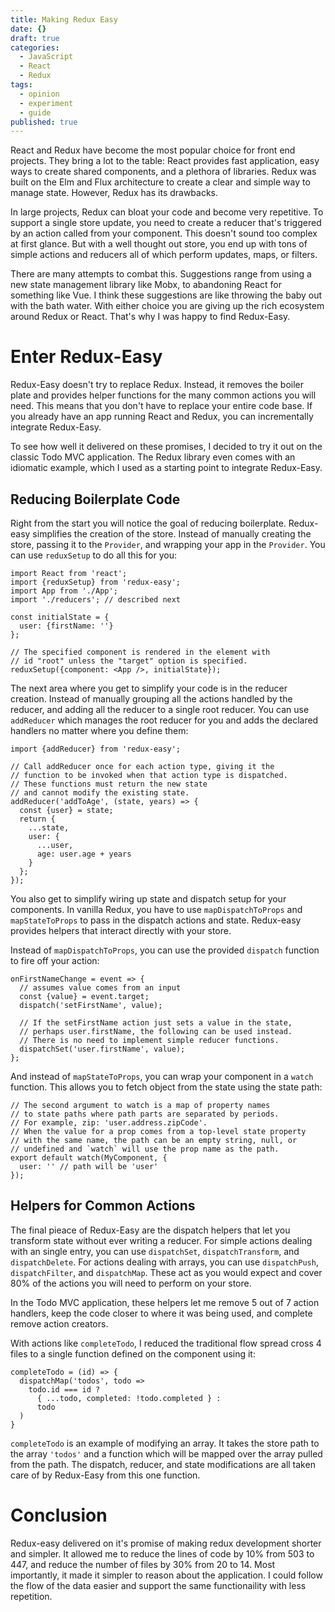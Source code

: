 ```yaml
---
title: Making Redux Easy
date: {}
draft: true
categories:
  - JavaScript
  - React
  - Redux
tags:
  - opinion
  - experiment
  - guide
published: true
---
```


React and Redux have become the most popular choice for front end projects. They
bring a lot to the table: React provides fast application, easy ways to create
shared components, and a plethora of libraries. Redux was built on the Elm and Flux
architecture to create a clear and simple way to manage state. However, Redux
has its drawbacks.

In large projects, Redux can bloat your code and become very repetitive. To
support a single store update, you need to create a reducer that's
triggered by an action called from your component. This doesn't sound too
complex at first glance. But with a well thought out store, you end up with
tons of simple actions and reducers all of which perform updates, maps,
or filters.

There are many attempts to combat this. Suggestions range from using
a new state management library like Mobx, to abandoning React for something
like Vue. I think these suggestions are like throwing the baby out with the
bath water. With either choice you are giving up the rich ecosystem around
Redux or React. That's why I was happy to find Redux-Easy.

# Enter Redux-Easy

Redux-Easy doesn't try to replace Redux. Instead, it removes the boiler
plate and provides helper functions for the many common actions you will need.
This means that you don't have to replace your entire code base. If you already
have an app running React and Redux, you can incrementally integrate
Redux-Easy.

To see how well it delivered on these promises, I decided to try it out on the
classic Todo MVC application. The Redux library even comes with an idiomatic
example, which I used as a starting point to integrate Redux-Easy.

## Reducing Boilerplate Code

Right from the start you will notice the goal of reducing boilerplate.
Redux-easy simplifies the creation of the store. Instead of manually creating
the store, passing it to the `Provider`, and wrapping your app in the
`Provider`. You can use `reduxSetup` to do all this for you:

```
import React from 'react';
import {reduxSetup} from 'redux-easy';
import App from './App';
import './reducers'; // described next

const initialState = {
  user: {firstName: ''}
};

// The specified component is rendered in the element with
// id "root" unless the "target" option is specified.
reduxSetup({component: <App />, initialState});
```

The next area where you get to simplify your code is in the reducer creation.
Instead of manually grouping all the actions handled by the reducer, and adding
all the reducer to a single root reducer. You can use `addReducer` which
manages the root reducer for you and adds the declared handlers no matter where
you define them:

```
import {addReducer} from 'redux-easy';

// Call addReducer once for each action type, giving it the
// function to be invoked when that action type is dispatched.
// These functions must return the new state
// and cannot modify the existing state.
addReducer('addToAge', (state, years) => {
  const {user} = state;
  return {
    ...state,
    user: {
      ...user,
      age: user.age + years
    }
  };
});
```

You also get to simplify wiring up state and dispatch setup for your
components. In vanilla Redux, you have to use `mapDispatchToProps` and
`mapStateToProps` to pass in the dispatch actions and state. Redux-easy
provides helpers that interact directly with your store.

Instead of `mapDispatchToProps`, you can use the provided `dispatch` function
to fire off your action:

```
onFirstNameChange = event => {
  // assumes value comes from an input
  const {value} = event.target;
  dispatch('setFirstName', value);

  // If the setFirstName action just sets a value in the state,
  // perhaps user.firstName, the following can be used instead.
  // There is no need to implement simple reducer functions.
  dispatchSet('user.firstName', value);
};
```

And instead of `mapStateToProps`, you can wrap your component in a `watch`
function. This allows you to fetch object from the state using the state path:

```
// The second argument to watch is a map of property names
// to state paths where path parts are separated by periods.
// For example, zip: 'user.address.zipCode'.
// When the value for a prop comes from a top-level state property
// with the same name, the path can be an empty string, null, or
// undefined and `watch` will use the prop name as the path.
export default watch(MyComponent, {
  user: '' // path will be 'user'
});
```

## Helpers for Common Actions

The final pieace of Redux-Easy are the dispatch helpers that let you transform
state without ever writing a reducer. For simple actions dealing with an single
entry, you can use `dispatchSet`, `dispatchTransform`, and `dispatchDelete`.
For actions dealing with arrays, you can use `dispatchPush`, `dispatchFilter`,
and `dispatchMap`. These act as you would expect and cover 80% of the actions
you will need to perform on your store.

In the Todo MVC application, these helpers let me remove 5 out of 7 action
handlers, keep the code closer to where it was being used, and
complete remove action creators.

With actions like `completeTodo`, I reduced the traditional flow
spread cross 4 files to a single function defined on the component using it:

```
completeTodo = (id) => {
  dispatchMap('todos', todo =>
    todo.id === id ?
      { ...todo, completed: !todo.completed } :
      todo
  )
}
```

`completeTodo` is an example of modifying an array. It takes the store path to
the array `'todos'` and a function which will be mapped over the array pulled
from the path. The dispatch, reducer, and state modifications are all taken
care of by Redux-Easy from this one function.

# Conclusion

Redux-easy delivered on it's promise of making redux development shorter and
simpler. It allowed me to reduce the lines of code by 10% from 503 to
447, and reduce the number of files by 30% from 20 to 14. Most importantly, it
made it simpler to reason about the application. I could follow the flow of the
data easier and support the same functionaility with less repetition.
